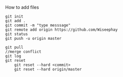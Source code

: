
How to add files

    git init
    git add .
    git commit -m "type messsage"
    git remote add origin https://github.com/Wiseephay
    git status
    git push -u origin master

    git pull
    //merge conflict
    git log
    git reset
        git reset --hard <commit>
        git reset --hard origin/master